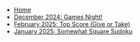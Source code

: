 * [Home](/)
* [December 2024: Games Night!](./dec2024.md)
* [February 2025: Top Score (Give or Take)](./feb2025.md)
* [January 2025: Somewhat Square Sudoku](./jan2025.md)
